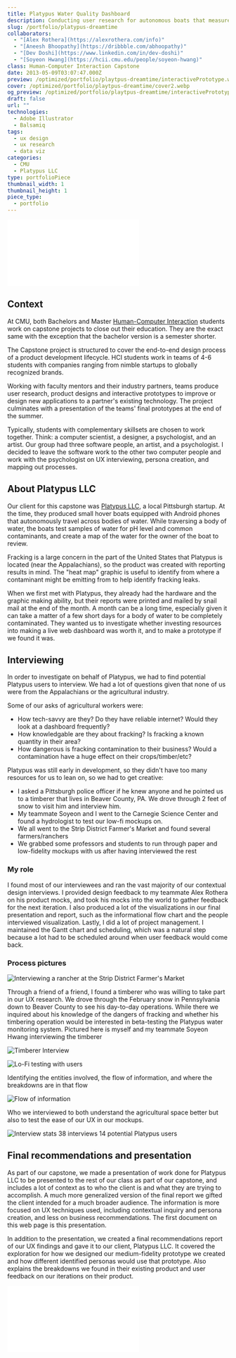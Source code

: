 ```yaml
---
title: Platypus Water Quality Dashboard
description: Conducting user research for autonomous boats that measure and monitor water quality in fracking heavy regions.
slug: /portfolio/platypus-dreamtime
collaborators:
  - "[Alex Rothera](https://alexrothera.com/info)"
  - "[Aneesh Bhoopathy](https://dribbble.com/abhoopathy)"
  - "[Dev Doshi](https://www.linkedin.com/in/dev-doshi)"
  - "[Soyeon Hwang](https://hcii.cmu.edu/people/soyeon-hwang)"
class: Human-Computer Interaction Capstone
date: 2013-05-09T03:07:47.000Z
preview: /optimized/portfolio/playtpus-dreamtime/interactivePrototype.webp
cover: /optimized/portfolio/playtpus-dreamtime/cover2.webp
og_preview: /optimized/portfolio/playtpus-dreamtime/interactivePrototype.webp
draft: false
url: ""
technologies:
  - Adobe Illustrator
  - Balsamiq
tags:
  - ux design
  - ux research
  - data viz
categories:
  - CMU
  - Platypus LLC
type: portfolioPiece
thumbnail_width: 1
thumbnail_height: 1
piece_type:
  - portfolio
---
```


![Final presentation showing research](/optimized/portfolio/playtpus-dreamtime/presentation.pdf)

## Context
At CMU, both Bachelors and Master [Human-Computer Interaction](https://hcii.cmu.edu/) students work on capstone projects to close out their education. They are the exact same with the exception that the bachelor version is a semester shorter.

The Capstone project is structured to cover the end-to-end design process of a product development lifecycle. HCI students work in teams of 4-6 students with companies ranging from nimble startups to globally recognized brands.

Working with faculty mentors and their industry partners, teams produce user research, product designs and interactive prototypes to improve or design new applications to a partner's existing technology. The project culminates with a presentation of the teams' final prototypes at the end of the summer.

Typically, students with complementary skillsets are chosen to work together. Think: a computer scientist, a designer, a psychologist, and an artist. Our group had three software people, an artist, and a psychologist. I decided to leave the software work to the other two computer people and work with the psychologist on UX interviewing, persona creation, and mapping out processes.

## About Platypus LLC
Our client for this capstone was [Platypus LLC](http://senseplatypus.com/), a local Pittsburgh startup. At the time, they produced small hover boats equipped with Android phones that autonomously travel across bodies of water. While traversing a body of water, the boats test samples of water for pH level and common contaminants, and create a map of the water for the owner of the boat to review.

Fracking is a large concern in the part of the United States that Platypus is located (near the Appalachians), so the product was created with reporting results in mind. The "heat map" graphic is useful to identify from where a contaminant might be emitting from to help identify fracking leaks.

When we first met with Platypus, they already had the hardware and the graphic making ability, but their reports were printed and mailed by snail mail at the end of the month. A month can be a long time, especially given it can take a matter of a few short days for a body of water to be completely contaminated. They wanted us to investigate whether investing resources into making a live web dashboard was worth it, and to make a prototype if we found it was.

## Interviewing
In order to investigate on behalf of Platypus, we had to find potential Platypus users to interview. We had a lot of questions given that none of us were from the Appalachians or the agricultural industry.

Some of our asks of agricultural workers were:

- How tech-savvy are they? Do they have reliable internet? Would they look at a dashboard frequently?
- How knowledgable are they about fracking? Is fracking a known quantity in their area?
- How dangerous is fracking contamination to their business? Would a contamination have a huge effect on their crops/timber/etc?

Platypus was still early in development, so they didn't have too many resources for us to lean on, so we had to get creative:
- I asked a Pittsburgh police officer if he knew anyone and he pointed us to a timberer that lives in Beaver County, PA. We drove through 2 feet of snow to visit him and interview him.
- My teammate Soyeon and I went to the Carnegie Science Center and found a hydrologist to test our low-fi mockups on.
- We all went to the Strip District Farmer's Market and found several farmers/ranchers
- We grabbed some professors and students to run through paper and low-fidelity mockups with us after having interviewed the rest

### My role
I found most of our interviewees and ran the vast majority of our contextual design interviews. I provided design feedback to my teammate Alex Rothera on his product mocks, and took his mocks into the world to gather feedback for the next iteration. I also produced a lot of the visualizations in our final presentation and report, such as the informational flow chart and the people interviewed visualization. Lastly, I did a lot of project management. I maintained the Gantt chart and scheduling, which was a natural step because a lot had to be scheduled around when user feedback would come back.

### Process pictures
![Interviewing a rancher at the Strip District Farmer's Market](/optimized/portfolio/playtpus-dreamtime/farmer_interview.webp)

Through a friend of a friend, I found a timberer who was willing to take part in our UX research. We drove through the February snow in Pennsylvania down to Beaver County to see his day-to-day operations. While there we inquired about his knowledge of the dangers of fracking and whether his timbering operation would be interested in beta-testing the Platypus water monitoring system. Pictured here is myself and my teammate Soyeon Hwang interviewing the timberer

![Timberer Interview](/optimized/portfolio/playtpus-dreamtime/timberer_interview.webp)

![Lo-Fi testing with users](/optimized/portfolio/playtpus-dreamtime/hydroponist_interview.png)

Identifying the entities involved, the flow of information, and where the breakdowns are in that flow

![Flow of information](/optimized/portfolio/playtpus-dreamtime/flowchart.png)

Who we interviewed to both understand the agricultural space better but also to test the ease of our UX in our mockups.

![Interview stats 38 interviews 14 potential Platypus users](/optimized/portfolio/playtpus-dreamtime/interview_stats.png)


## Final recommendations and presentation

As part of our capstone, we made a presentation of work done for Platypus LLC to be presented to the rest of our class as part of our capstone, and includes a lot of context as to who the client is and what they are trying to accomplish. A much more generalized version of the final report we gifted the client intended for a much broader audience. The information is more focused on UX techniques used, including contextual inquiry and persona creation, and less on business recommendations. The first document on this web page is this presentation.

In addition to the presentation, we created a final recommendations report of our UX findings and gave it to our client, Platypus LLC. It covered the exploration for how we designed our medium-fidelity prototype we created and how different identified personas would use that prototype. Also explains the breakdowns we found in their existing product and user feedback on our iterations on their product.

![Final report](/optimized/portfolio/playtpus-dreamtime/final_report.pdf)
